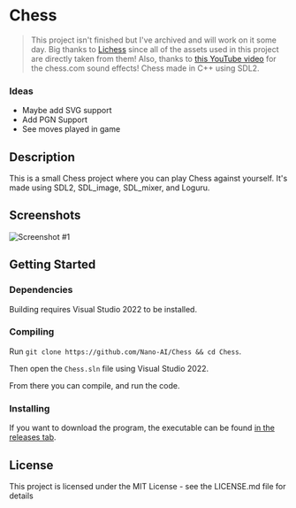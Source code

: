 # Chess 
> This project isn't finished but I've archived and will work on it some day.
> Big thanks to [Lichess](https://github.com/lichess-org/lila) since all of the assets used in this project are directly taken from them!
> Also, thanks to [this YouTube video](https://www.youtube.com/watch?v=7skwR49UhqA) for the chess.com sound effects!
Chess made in C++ using SDL2.

### Ideas
- Maybe add SVG support
- Add PGN Support
- See moves played in game

## Description

This is a small Chess project where you can play Chess against yourself. It's made using SDL2, SDL_image, SDL_mixer, and Loguru.


## Screenshots
![Screenshot #1](https://raw.githubusercontent.com/Nano-AI/Chess/master/Screenshots/1.png)

## Getting Started

### Dependencies

Building requires Visual Studio 2022 to be installed.

### Compiling
Run `git clone https://github.com/Nano-AI/Chess && cd Chess`.

Then open the `Chess.sln` file using Visual Studio 2022.

From there you can compile, and run the code.

### Installing

If you want to download the program, the executable can be found [in the releases tab](https://github.com/Nano-AI/Chess/releases).

## License

This project is licensed under the MIT License - see the LICENSE.md file for details
